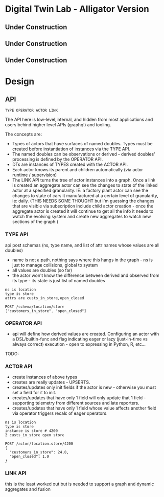 # Digital Twin Lab - Alligator Version


## Under Construction

## Under Construction

## Under Construction

# Design

## API

```
TYPE OPERATOR ACTOR LINK
```

The API here is low-level,internal, and hidden from most applications and users behind higher level APIs (graphql) and tooling.

The concepts are: 

  * Types of actors that have surfaces of named doubles.  Types must be created before instantiation of instances via the TYPE API.
  * The named doubles can be observations or derived - derived doubles' processing is defined by the OPERATOR API.
  * DTs are instances of TYPES created with the ACTOR API.
  * Each actor knows its parent and children automatically (via actor runtime / supervision)
  * The LINK API turns the tree of actor instances into a graph.  Once a link is created an aggregate actor can see the changes to state of the linked actor at a specified granularity.  IE: a factory plant actor can see the changes to state of cars it manufactured at a certain level of granularity, ie: daily. (THIS NEEDS SOME THOUGHT but I'm guessing the changes that are visible via subscription include child actor creation - once the aggregate actor is created it will continue to get all the info it needs to watch the evolving system and create new aggregates to watch new sections of the graph.)

### TYPE API

api post schemas (ns, type name, and list of attr names whose values are all doubles)
  
  * name is not a path, nothing says where this hangs in the graph - ns is just to manage collisions, global to system
  * all values are doubles (so far)
  * the actor won't know the difference between derived and observed from its type - its state is just list of named doubles

```
ns is location
type is store
attrs are custs_in_store,open_closed

POST /schema/location/store
["customers_in_store", "open_closed"]

```

### OPERATOR API
  
  * api will define how derived values are created.  Configuring an actor with a DSL/builtin-func and flag indicating eager or lazy (just-in-time vs always correct) execution - open to expressing in Python, R, etc...

  TODO:

### ACTOR API

  * create instances of above types
  * creates are really updates - UPSERTS.
  * creates/updates only init fields if the actor is new - otherwise you must set a field for it to init.
  * creates/updates that have only 1 field will only update that 1 field - supporting telemetry from different sources and late reporters.
  * creates/updates that have only 1 field whose value affects another field via operator triggers recalc of eager operators.

```
ns is location
type is store
instance is store # 4200
2 custs_in_store open store

POST /actor/location.store/4200
{
  "customers_in_store": 24.0,
  "open_closed": 1.0
}

```

### LINK API

this is the least worked out but is needed to support a graph and dynamic aggregates and fusion
